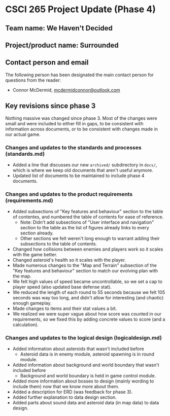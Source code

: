 # CSCI 265 Project Update (Phase 4)

## Team name: We Haven't Decided

## Project/product name: Surrounded

## Contact person and email

The following person has been designated the main contact person for questions from the reader:

 - Connor McDermid, mcdermidconnor@outlook.com

## Key revisions since phase 3

Nothing massive was changed since phase 3. Most of the changes were small and were included to either fill in gaps, to be consistent with information across documents, or to be consistent with changes made in our actual game.

### Changes and updates to the standards and processes (standards.md)

* Added a line that discusses our new `archived/` subdirectory in `docs/`, which is where we keep old documents that aren't useful anymore.
* Updated list of documents to be maintained to include phase 4 documents.

### Changes and updates to the product requirements (requirements.md)

* Added subsections of "Key features and behaviour" section to the table of contentes, and numbered the table of contents for ease of reference.
    * Note: Didn't add subsections of "User interface and navigation" section to the table as the list of figures already links to every section already.
    * Other sections we felt weren't long enough to warrant adding their subsections to the table of contents.
* Changed how collisions between enemies and players work so it scales with the game better.
* Changed asteroid's health so it scales with the player.
* Made numerous changes to the "Map and Terrain" subsection of the "Key features and behaviour" section to match our evolving plan with the map.
* We felt high values of speed became uncontrollable, so we set a cap to player speed (also updated base defense stat).
* We reduced the length of each round to 55 seconds because we felt 105 seconds was way too long, and didn't allow for interesting (and chaotic) enough gameplay.
* Made changes to items and their stat values a bit.
* We realized we were super vague about how score was counted in our requirements, so we fixed this by adding concrete values to score (and a calculation).

### Changes and updates to the logical design (logicaldesign.md)

* Added information about asteroids that wasn't included before
    * Asteroid data is in enemy module, asteroid spawning is in round module.
* Added information about background and world boundary that wasn't included before
    * Background and world boundary is held in game control module.
* Added more information about bosses to design (mainly wording to include them) now that we know more about them.
* Added a description for ERD (was feedback for phase 3).
* Added further explanation to data design section.
* Added parts about sound data and asteroid data (in map data) to data design.